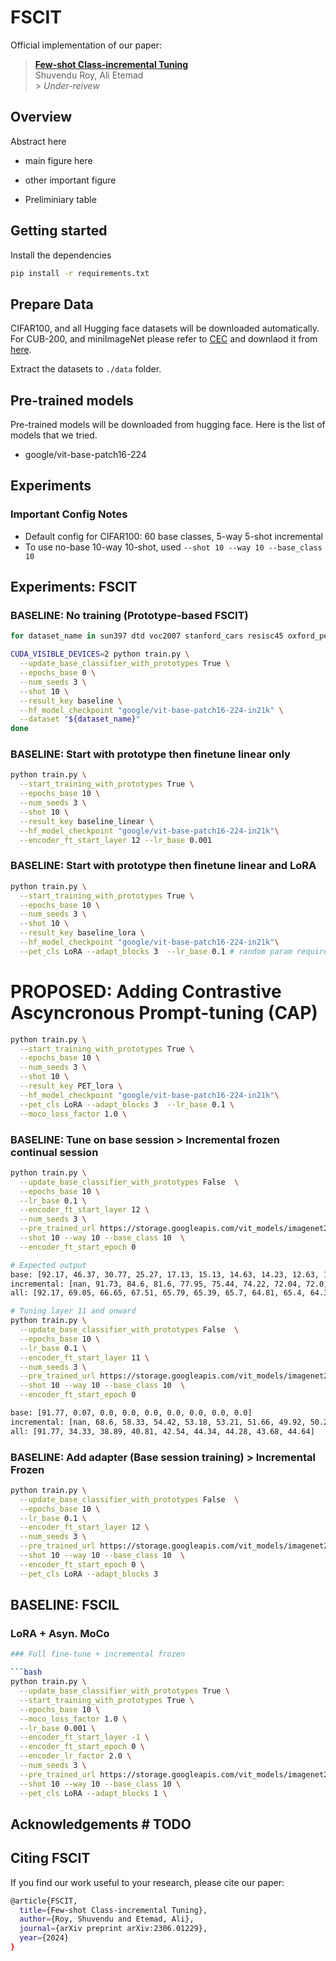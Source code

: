 # FSCIT

Official implementation of our paper:

> [**Few-shot Class-incremental Tuning**](https://arxiv.org/abs/) <br>
> Shuvendu Roy, Ali Etemad <br> > _Under-reivew_

## Overview

Abstract here

- main figure here
- other important figure

- Preliminiary table

## Getting started

Install the dependencies

```bash
pip install -r requirements.txt
```

## Prepare Data

CIFAR100, and all Hugging face datasets will be downloaded automatically.
For CUB-200, and miniImageNet please refer to [CEC](https://github.com/icoz69/CEC-CVPR2021) and downlaod it from [here](https://drive.google.com/drive/folders/11LxZCQj2FRCs0JTsf_dafvTHqFn2yGSN).

Extract the datasets to `./data` folder.

## Pre-trained models

Pre-trained models will be downloaded from hugging face. Here is the list of models that we tried.

- google/vit-base-patch16-224

## Experiments

### Important Config Notes

- Default config for CIFAR100: 60 base classes, 5-way 5-shot incremental
- To use no-base 10-way 10-shot, used `--shot 10 --way 10 --base_class 10`

## Experiments: FSCIT

### BASELINE: No training (Prototype-based FSCIT)

```bash
for dataset_name in sun397 dtd voc2007 stanford_cars resisc45 oxford_pets oxford_flowers gtsrb fgvc_aircraft eurosat country211 caltech101 cifar100 cub200 food101 mini_imagenet; do #

CUDA_VISIBLE_DEVICES=2 python train.py \
  --update_base_classifier_with_prototypes True \
  --epochs_base 0 \
  --num_seeds 3 \
  --shot 10 \
  --result_key baseline \
  --hf_model_checkpoint "google/vit-base-patch16-224-in21k" \
  --dataset "${dataset_name}"
done

```

### BASELINE: Start with prototype then finetune linear only

```bash
python train.py \
  --start_training_with_prototypes True \
  --epochs_base 10 \
  --num_seeds 3 \
  --shot 10 \
  --result_key baseline_linear \
  --hf_model_checkpoint "google/vit-base-patch16-224-in21k"\
  --encoder_ft_start_layer 12 --lr_base 0.001
```

### BASELINE: Start with prototype then finetune linear and LoRA

```bash
python train.py \
  --start_training_with_prototypes True \
  --epochs_base 10 \
  --num_seeds 3 \
  --shot 10 \
  --result_key baseline_lora \
  --hf_model_checkpoint "google/vit-base-patch16-224-in21k"\
  --pet_cls LoRA --adapt_blocks 3  --lr_base 0.1 # random param requires higher lr
```

# PROPOSED: Adding Contrastive Ascyncronous Prompt-tuning (CAP)

```bash
python train.py \
  --start_training_with_prototypes True \
  --epochs_base 10 \
  --num_seeds 3 \
  --shot 10 \
  --result_key PET_lora \
  --hf_model_checkpoint "google/vit-base-patch16-224-in21k"\
  --pet_cls LoRA --adapt_blocks 3  --lr_base 0.1 \
  --moco_loss_factor 1.0 \
```

### BASELINE: Tune on base session > Incremental frozen continual session

```bash
python train.py \
  --update_base_classifier_with_prototypes False  \
  --epochs_base 10 \
  --lr_base 0.1 \
  --encoder_ft_start_layer 12 \
  --num_seeds 3 \
  --pre_trained_url https://storage.googleapis.com/vit_models/imagenet21k/ViT-B_16.npz \
  --shot 10 --way 10 --base_class 10  \
  --encoder_ft_start_epoch 0

# Expected output
base: [92.17, 46.37, 30.77, 25.27, 17.13, 15.13, 14.63, 14.23, 12.63, 10.9]
incremental: [nan, 91.73, 84.6, 81.6, 77.95, 75.44, 74.22, 72.04, 72.0, 70.33]
all: [92.17, 69.05, 66.65, 67.51, 65.79, 65.39, 65.7, 64.81, 65.4, 64.39]
```

```bash
# Tuning layer 11 and onward
python train.py \
  --update_base_classifier_with_prototypes False  \
  --epochs_base 10 \
  --lr_base 0.1 \
  --encoder_ft_start_layer 11 \
  --num_seeds 3 \
  --pre_trained_url https://storage.googleapis.com/vit_models/imagenet21k/ViT-B_16.npz \
  --shot 10 --way 10 --base_class 10  \
  --encoder_ft_start_epoch 0

base: [91.77, 0.07, 0.0, 0.0, 0.0, 0.0, 0.0, 0.0, 0.0]
incremental: [nan, 68.6, 58.33, 54.42, 53.18, 53.21, 51.66, 49.92, 50.23]
all: [91.77, 34.33, 38.89, 40.81, 42.54, 44.34, 44.28, 43.68, 44.64]
```

### BASELINE: Add adapter (Base session training) > Incremental Frozen

```bash
python train.py \
  --update_base_classifier_with_prototypes False  \
  --epochs_base 10 \
  --lr_base 0.1 \
  --encoder_ft_start_layer 12 \
  --num_seeds 3 \
  --pre_trained_url https://storage.googleapis.com/vit_models/imagenet21k/ViT-B_16.npz \
  --shot 10 --way 10 --base_class 10  \
  --encoder_ft_start_epoch 0 \
  --pet_cls LoRA --adapt_blocks 3
```

## BASELINE: FSCIL

### LoRA + Asyn. MoCo

````bash
### Full fine-tune + incremental frozen

```bash
python train.py \
  --update_base_classifier_with_prototypes True \
  --start_training_with_prototypes True \
  --epochs_base 10 \
  --moco_loss_factor 1.0 \
  --lr_base 0.001 \
  --encoder_ft_start_layer -1 \
  --encoder_ft_start_epoch 0 \
  --encoder_lr_factor 2.0 \
  --num_seeds 3 \
  --pre_trained_url https://storage.googleapis.com/vit_models/imagenet21k/ViT-B_16.npz  \
  --shot 10 --way 10 --base_class 10 \
  --pet_cls LoRA --adapt_blocks 1 \
````

## Acknowledgements # TODO

## Citing FSCIT

If you find our work useful to your research, please cite our paper:

```bash
@article{FSCIT,
  title={Few-shot Class-incremental Tuning},
  author={Roy, Shuvendu and Etemad, Ali},
  journal={arXiv preprint arXiv:2306.01229},
  year={2024}
}
```
